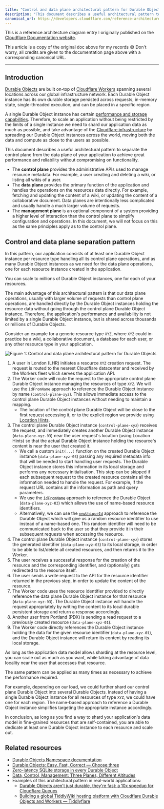 ```yaml
---
title: "Control and data plane architectural pattern for Durable Objects - Cloudflare Reference Architecture Diagram"
description: "This document describes a useful architectural pattern to separate the control plane from the data plane of your application to achieve great performance and reliability without compromising on functionality."
canonical_url: https://developers.cloudflare.com/reference-architecture/diagrams/storage/durable-object-control-data-plane-pattern/
---
```


This is a reference architecture diagram entry I originally published on the [Cloudflare Documentation website](https://developers.cloudflare.com/reference-architecture/diagrams/storage/durable-object-control-data-plane-pattern/).

This article is a copy of the original doc above for my records 😅 Don't worry, all credits are given to the documentation page above with a corresponding canonical URL.

---

## Introduction

[Durable Objects](https://developers.cloudflare.com/durable-objects/) are built on-top of [Cloudflare Workers](https://developers.cloudflare.com/workers/) spanning several locations across our global infrastructure network.
Each Durable Object instance has its own durable storage persisted across requests, in-memory state, single-threaded execution, and can be placed in a specific region.

A single Durable Object instance has certain [performance and storage capabilities](https://developers.cloudflare.com/durable-objects/platform/limits/).
Therefore, to scale an application without being restricted by the limits of a single instance we need to shard our application data as much as possible, and take advantage of the [Cloudflare infrastructure](https://www.cloudflare.com/en-gb/network/) by spreading our Durable Object instances across the world, moving both the data and compute as close to the users as possible.

This document describes a useful architectural pattern to separate the control plane from the data plane of your application to achieve great performance and reliability without compromising on functionality.

-   The **control plane** provides the administrative APIs used to manage resource metadata. For example, a user creating and deleting a wiki, or listing all wikis of a user.
-   The **data plane** provides the primary function of the application and handles the operations on the resources data directly. For example, fetching and updating the content of a wiki, or updating the content of a collaborative document. Data planes are intentionally less complicated and usually handle a much larger volume of requests.
-   The **management plane** is an optional component of a system providing a higher level of interaction than the control plane to simplify configuration and operations. In this document, we will not focus on this as the same principles apply as to the control plane.

## Control and data plane separation pattern

In this pattern, our application consists of at least one Durable Object instance per resource type handling all its control plane operations, and as many Durable Object instances as we need for the data plane operations, one for each resource instance created in the application.

You can scale to millions of Durable Object instances, one for each of your resources.

The main advantage of this architectural pattern is that our data plane operations, usually with larger volume of requests than control plane operations, are handled directly by the Durable Object instances holding the resource data without going through the control plane Durable Object instance.
Therefore, the application's performance and availability is not limited by a single Durable Object instance, but is shared across thousands or millions of Durable Objects.

Consider an example for a generic resource type `XYZ`, where `XYZ` could in-practice be a wiki, a collaborative document, a database for each user, or any other resource type in your application.

![Figure 1: Control and data plane architectural pattern for Durable Objects](/articles-data/2024-11-20-durable-objects-control-data-plane-pattern/diagram.oV4gSRwA_Z4pG8O.svg "Figure 1: Control and data plane architectural pattern for Durable Objects")

1. A user in London (LHR) initiates a resource `XYZ` creation request. The request is routed to the nearest Cloudflare datacenter and received by the Workers fleet which serves the application API.
2. The Worker code will route the request to the appropriate control plane Durable Object instance managing the resources of type `XYZ`. We will use the `idFromName` approach to reference the Durable Object instance by name (`control-plane-xyz`). This allows immediate access to the control plane Durable Object instances without needing to maintain a mapping.
    - The location of the control plane Durable Object will be close to the first request accessing it, or to the explicit region we provide using [Location Hints](https://developers.cloudflare.com/durable-objects/reference/data-location/#provide-a-location-hint).
3. The control plane Durable Object instance (`control-plane-xyz`) receives the request, and immediately creates another Durable Object instance (`data-plane-xyz-03`) near the user request's location (using Location Hints) so that the actual Durable Object instance holding the resource's content is near the user that created it.
    - We call a custom `init(...)` function on the created Durable Object instance (`data-plane-xyz-03`) passing any required metadata info that will be needed to start handling user requests.
      The Durable Object instance stores this information in its local storage and performs any necessary initialisation.
      This step can be skipped if each subsequent request to the created resource contains all the information needed to handle the request. For example, if the request URL contains all the information as path and query parameters.
    - We use the [`idFromName`](https://developers.cloudflare.com/durable-objects/api/namespace/#idfromname) approach to reference the Durable Object (`data-plane-xyz-03`) which allows the use of name-based resource identifiers.
    - Alternatively, we can use the [`newUniqueId`](https://developers.cloudflare.com/durable-objects/api/namespace/#newuniqueid) approach to reference the Durable Object which will give us a random resource identifier to use instead of a name-based one. This random identifier will need to be communicated back to the user so that they provide it in their subsequent requests when accessing the resource.
4. The control plane Durable Object instance (`control-plane-xyz`) stores the generated identifier (`data-plane-xyz-03`) to its local storage, in order to be able to list/delete all created resources, and then returns it to the Worker.
5. The user receives a successful response for the creation of the resource and the corresponding identifier, and (optionally) gets redirected to the resource itself.
6. The user sends a write request to the API for the resource identifier returned in the previous step, in order to update the content of the resource.
7. The Worker code uses the resource identifier provided to directly reference the data plane Durable Object instance for that resource (`data-plane-xyz-03`). The Durable Object instance will handle the request appropriately by writing the content to its local durable persistent storage and return a response accordingly.
8. Another user from Portland (PDX) is sending a read request to a previously created resource (`data-plane-xyz-01`).
9. The Worker code directly references the Durable Object instance holding the data for the given resource identifier (`data-plane-xyz-01`), and the Durable Object instance will return its content by reading its local storage.

As long as the application data model allows sharding at the resource level, you can scale out as much as you want, while taking advantage of data locality near the user that accesses that resource.

The same pattern can be applied as many times as necessary to achieve the performance required.

For example, depending on our load, we could further shard our control plane Durable Object into several Durable Objects.
Instead of having a single Durable Object instance for all resources of type `XYZ`, we could have one for each region.
The name-based approach to reference a Durable Object instance simplifies targeting the appropriate instance accordingly.

In conclusion, as long as you find a way to shard your application's data model in fine-grained resources that are self-contained, you are able to dedicate at least one Durable Object instance to each resource and scale out.

## Related resources

-   [Durable Objects Namespace documentation](https://developers.cloudflare.com/durable-objects/api/namespace/)
-   [Durable Objects: Easy, Fast, Correct — Choose three](https://blog.cloudflare.com/durable-objects-easy-fast-correct-choose-three/)
-   [Zero-latency SQLite storage in every Durable Object](https://blog.cloudflare.com/sqlite-in-durable-objects/)
-   [Data, Control, Management: Three Planes, Different Altitudes](https://thenewstack.io/data-control-management-three-planes-different-altitudes/)
-   Examples of this architectural pattern in real-world applications:
    -   [Durable Objects aren't just durable, they're fast: a 10x speedup for Cloudflare Queues](https://blog.cloudflare.com/how-we-built-cloudflare-queues/)
    -   [Building a global TiddlyWiki hosting platform with Cloudflare Durable Objects and Workers — Tiddlyflare](https://www.lambrospetrou.com/articles/tiddlyflare/)
